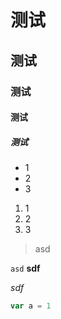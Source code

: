 
# 测试
## 测试
### 测试
#### 测试
##### 测试
 - 1
 - 2
 - 3
1. 1
2. 2
3. 3

> asd  

`asd`
**sdf** 

_sdf_ 
```js
var a = 1
```

